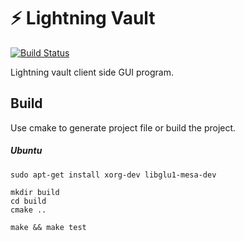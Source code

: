 # ⚡ Lightning Vault 
[![Build Status](https://travis-ci.org/czyang/lightning-vault.svg?branch=master)](https://travis-ci.org/czyang/lightning-vault)

Lightning vault client side GUI program. 


## Build

Use cmake to generate project file or build the project.

##### Ubuntu
```
sudo apt-get install xorg-dev libglu1-mesa-dev

mkdir build
cd build
cmake ..

make && make test
```
